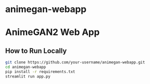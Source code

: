 # animegan-webapp
# AnimeGAN2 Web App

## How to Run Locally
```bash
git clone https://github.com/your-username/animegan-webapp.git
cd animegan-webapp
pip install -r requirements.txt
streamlit run app.py
